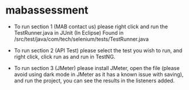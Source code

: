 # mabassessment
- To run section 1 (MAB contact us) please right click and run the TestRunner.java in JUnit (In Eclipse)
Found in /src/test/java/com/tech/selenium/tests/TestRunner.java

- To run section 2 (API Test) please select the test you wish to run, and right click, click run as and run in TestNG.

- To run section 3 (JMeter) please install JMeter, open the file (please avoid using dark mode in JMeter as it has a known issue with saving), and run the project, you can see the results in
the listeners added.
